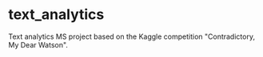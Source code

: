 # text_analytics
Text analytics MS project based on the Kaggle competition "Contradictory, My Dear Watson". 
